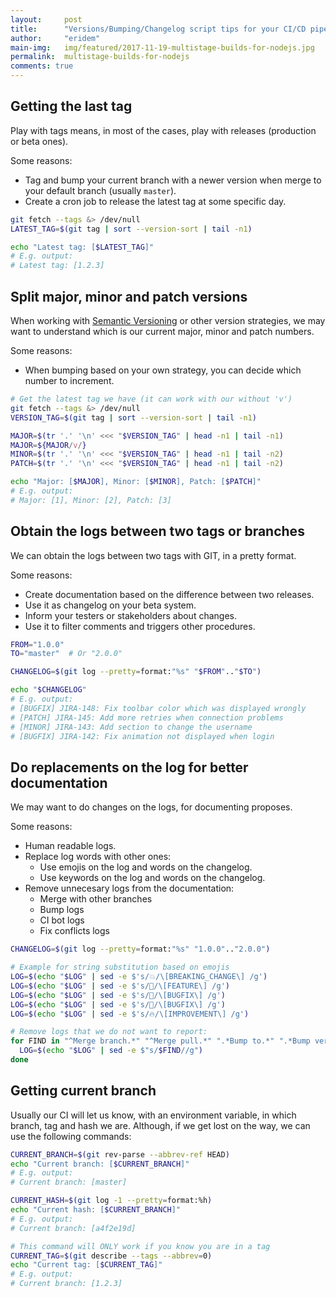 ```yaml
---
layout:     post
title:      "Versions/Bumping/Changelog script tips for your CI/CD pipelines"
author:     "eridem"
main-img:   img/featured/2017-11-19-multistage-builds-for-nodejs.jpg
permalink:  multistage-builds-for-nodejs
comments: true
---
```


## Getting the last tag

Play with tags means, in most of the cases, play with releases (production or beta ones). 

Some reasons:

- Tag and bump your current branch with a newer version when merge to your default branch (usually `master`).
- Create a cron job to release the latest tag at some specific day.

```sh
git fetch --tags &> /dev/null
LATEST_TAG=$(git tag | sort --version-sort | tail -n1)

echo "Latest tag: [$LATEST_TAG]"
# E.g. output:
# Latest tag: [1.2.3]
```

## Split major, minor and patch versions

When working with [Semantic Versioning](https://semver.org/) or other version strategies, we may want to understand which is our current major, minor and patch numbers.

Some reasons:

- When bumping based on your own strategy, you can decide which number to increment.

```sh
# Get the latest tag we have (it can work with our without 'v')
git fetch --tags &> /dev/null
VERSION_TAG=$(git tag | sort --version-sort | tail -n1)

MAJOR=$(tr '.' '\n' <<< "$VERSION_TAG" | head -n1 | tail -n1)
MAJOR=${MAJOR/v/}
MINOR=$(tr '.' '\n' <<< "$VERSION_TAG" | head -n1 | tail -n2)
PATCH=$(tr '.' '\n' <<< "$VERSION_TAG" | head -n1 | tail -n2)

echo "Major: [$MAJOR], Minor: [$MINOR], Patch: [$PATCH]"
# E.g. output:
# Major: [1], Minor: [2], Patch: [3]
```

## Obtain the logs between two tags or branches

We can obtain the logs between two tags with GIT, in a pretty format.

Some reasons:

- Create documentation based on the difference between two releases.
- Use it as changelog on your beta system.
- Inform your testers or stakeholders about changes.
- Use it to filter comments and triggers other procedures. 

```sh
FROM="1.0.0"
TO="master"  # Or "2.0.0"

CHANGELOG=$(git log --pretty=format:"%s" "$FROM".."$TO")

echo "$CHANGELOG"
# E.g. output:
# [BUGFIX] JIRA-148: Fix toolbar color which was displayed wrongly
# [PATCH] JIRA-145: Add more retries when connection problems
# [MINOR] JIRA-143: Add section to change the username
# [BUGFIX] JIRA-142: Fix animation not displayed when login
```

## Do replacements on the log for better documentation

We may want to do changes on the logs, for documenting proposes.

Some reasons:

- Human readable logs.
- Replace log words with other ones:
  - Use emojis on the log and words on the changelog.
  - Use keywords on the log and words on the changelog.
- Remove unnecesary logs from the documentation:
  - Merge with other branches
  - Bump logs
  - CI bot logs
  - Fix conflicts logs

```sh
CHANGELOG=$(git log --pretty=format:"%s" "1.0.0".."2.0.0")

# Example for string substitution based on emojis
LOG=$(echo "$LOG" | sed -e $'s/💥/\[BREAKING_CHANGE\] /g')
LOG=$(echo "$LOG" | sed -e $'s/🎉/\[FEATURE\] /g')
LOG=$(echo "$LOG" | sed -e $'s/🐛/\[BUGFIX\] /g')
LOG=$(echo "$LOG" | sed -e $'s/🐞/\[BUGFIX\] /g')
LOG=$(echo "$LOG" | sed -e $'s/🔥/\[IMPROVEMENT\] /g')

# Remove logs that we do not want to report:
for FIND in "^Merge branch.*" "^Merge pull.*" ".*Bump to.*" ".*Bump version.*" ".*Bump build.*" ".*Fix conflicts.*"; do
  LOG=$(echo "$LOG" | sed -e $"s/$FIND//g")
done
```

## Getting current branch

Usually our CI will let us know, with an environment variable, in which branch, tag and hash we are. Although, if we get lost on the way, we can use the following commands:

```sh
CURRENT_BRANCH=$(git rev-parse --abbrev-ref HEAD)
echo "Current branch: [$CURRENT_BRANCH]"
# E.g. output:
# Current branch: [master]

CURRENT_HASH=$(git log -1 --pretty=format:%h)
echo "Current hash: [$CURRENT_BRANCH]"
# E.g. output:
# Current branch: [a4f2e19d]

# This command will ONLY work if you know you are in a tag
CURRENT_TAG=$(git describe --tags --abbrev=0)
echo "Current tag: [$CURRENT_TAG]"
# E.g. output:
# Current branch: [1.2.3]
```
